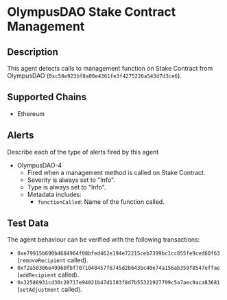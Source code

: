# OlympusDAO Stake Contract Management

## Description

This agent detects calls to management function on Stake Contract from OlympusDAO (`0xc58e923bf8a00e4361fe3f4275226a543d7d3ce6`).

## Supported Chains

- Ethereum

## Alerts

Describe each of the type of alerts fired by this agent

- OlympusDAO-4
  - Fired when a management method is called on Stake Contract.
  - Severity is always set to "Info".
  - Type is always set to "Info".
  - Metadata includes:
    - `functionCalled`: Name of the function called.

## Test Data

The agent behaviour can be verified with the following transactions:

- `0xe79915b690b4684964f08bfed462e194e72215ceb7399bc1cc855fe9ced60f63` (`removeRecipient` called).
- `0xf2a50306e49960fbf7071048457f6745d2b643bc40e74a156ab359f8547effae` (`addRecipient` called).
- `0x32586931cd30c20717e94021b47d1383f8d7b55321927799c5a7aec9aca83681` (`setAdjustment` called).
